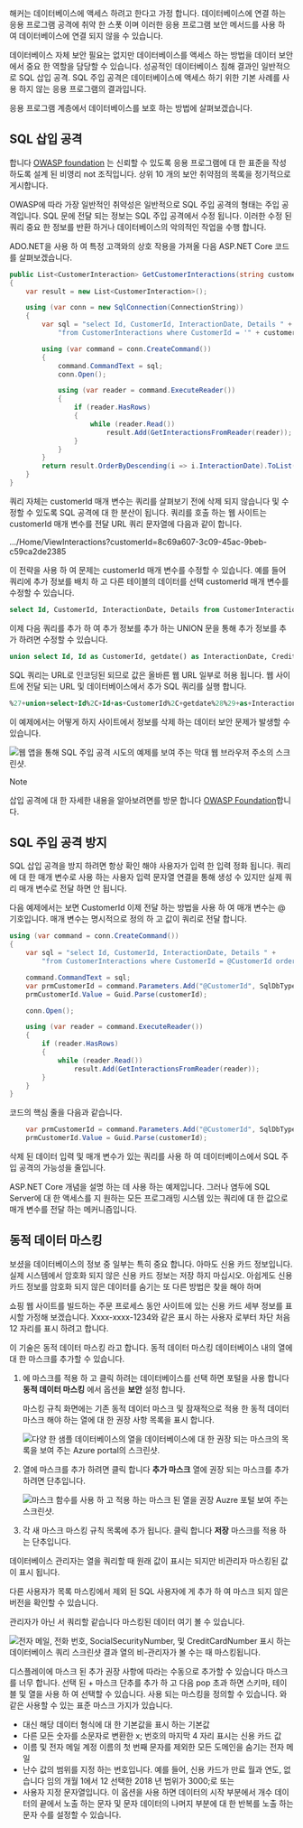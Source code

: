 해커는 데이터베이스에 액세스 하려고 한다고 가정 합니다. 데이터베이스에 연결 하는 응용 프로그램 공격에 취약 한 스폿 이며 이러한 응용 프로그램 보안 메서드를 사용 하 여 데이터베이스에 연결 되지 않을 수 있습니다.

데이터베이스 자체 보안 필요는 없지만 데이터베이스를 액세스 하는 방법을 데이터 보안에서 중요 한 역할을 담당할 수 있습니다. 성공적인 데이터베이스 침해 결과인 일반적으로 SQL 삽입 공격. SQL 주입 공격은 데이터베이스에 액세스 하기 위한 기본 사례를 사용 하지 않는 응용 프로그램의 결과입니다.

응용 프로그램 계층에서 데이터베이스를 보호 하는 방법에 살펴보겠습니다.

## <a name="sql-injection-attacks"></a>SQL 삽입 공격

합니다 [OWASP foundation](https://owasp.org) 는 신뢰할 수 있도록 응용 프로그램에 대 한 표준을 작성 하도록 설계 된 비영리 not 조직입니다. 상위 10 개의 보안 취약점의 목록을 정기적으로 게시합니다.

OWASP에 따라 가장 일반적인 취약성은 일반적으로 SQL 주입 공격의 형태는 주입 공격입니다. SQL 문에 전달 되는 정보는 SQL 주입 공격에서 수정 됩니다. 이러한 수정 된 쿼리 중요 한 정보를 반환 하거나 데이터베이스의 악의적인 작업을 수행 합니다.

ADO.NET을 사용 하 여 특정 고객와의 상호 작용을 가져올 다음 ASP.NET Core 코드를 살펴보겠습니다.

```csharp
public List<CustomerInteraction> GetCustomerInteractions(string customerId)
{
    var result = new List<CustomerInteraction>();

    using (var conn = new SqlConnection(ConnectionString))
    {
        var sql = "select Id, CustomerId, InteractionDate, Details " +
            "from CustomerInteractions where CustomerId = '" + customerId + "'";

        using (var command = conn.CreateCommand())
        {
            command.CommandText = sql;
            conn.Open();

            using (var reader = command.ExecuteReader())
            {
                if (reader.HasRows)
                {
                    while (reader.Read())
                        result.Add(GetInteractionsFromReader(reader));
                }
            }
        }
        return result.OrderByDescending(i => i.InteractionDate).ToList();
    }
}
```

쿼리 자체는 customerId 매개 변수는 쿼리를 살펴보기 전에 삭제 되지 않습니다 및 수정할 수 있도록 SQL 공격에 대 한 분산이 됩니다. 쿼리를 호출 하는 웹 사이트는 customerId 매개 변수를 전달 URL 쿼리 문자열에 다음과 같이 합니다.

.../Home/ViewInteractions?customerId=8c69a607-3c09-45ac-9beb-c59ca2de2385

이 전략을 사용 하 여 문제는 customerId 매개 변수를 수정할 수 있습니다. 예를 들어 쿼리에 추가 정보를 배치 하 고 다른 테이블의 데이터를 선택 customerId 매개 변수를 수정할 수 있습니다.

```sql
select Id, CustomerId, InteractionDate, Details from CustomerInteractions where CustomerId = '8c69a607-3c09-45ac-9beb-c59ca2de2385'
```

이제 다음 쿼리를 추가 하 여 추가 정보를 추가 하는 UNION 문을 통해 추가 정보를 추가 하려면 수정할 수 있습니다.

```sql
union select Id, Id as CustomerId, getdate() as InteractionDate, CreditCardNumber + '/' + STR(CreditCardExpiryMonth, 2) + '/' + STR(CreditCardExpiryYear, 4) + ' cvv ' + STR(CreditCardCVV, 3) as Details from Customers --
```

SQL 쿼리는 URL로 인코딩된 되므로 값은 올바른 웹 URL 일부로 허용 됩니다. 웹 사이트에 전달 되는 URL 및 데이터베이스에서 추가 SQL 쿼리를 실행 합니다.

```sql
%27+union+select+Id%2C+Id+as+CustomerId%2C+getdate%28%29+as+InteractionDate%2C+CreditCardNumber+%2B+%27%2F%27+%2B+STR%28CreditCardExpiryMonth%2C+2%29+%2B+%27%2F%27+%2B+STR%28CreditCardExpiryYear%2C+4%29+%2B+%27+cvv+%27+%2B+STR%28CreditCardCVV%2C+3%29+as+Details+from+Customers+--
```

이 예제에서는 어떻게 하지 사이트에서 정보를 삭제 하는 데이터 보안 문제가 발생할 수 있습니다.

![웹 앱을 통해 SQL 주입 공격 시도의 예제를 보여 주는 막대 웹 브라우저 주소의 스크린샷.](../media-draft/4-view-web-page-after-sql-injection.png)

> [!Note]
> 삽입 공격에 대 한 자세한 내용을 알아보려면를 방문 합니다 [OWASP Foundation](https://www.owasp.org/)합니다.

## <a name="avoiding-sql-injection-attacks"></a>SQL 주입 공격 방지

SQL 삽입 공격을 방지 하려면 항상 확인 해야 사용자가 입력 한 입력 정화 됩니다. 쿼리에 대 한 매개 변수로 사용 하는 사용자 입력 문자열 연결을 통해 생성 수 있지만 실제 쿼리 매개 변수로 전달 하면 안 됩니다.

다음 예제에서는 보면 CustomerId 이제 전달 하는 방법을 사용 하 여 매개 변수는 @ 기호입니다. 매개 변수는 명시적으로 정의 하 고 값이 쿼리로 전달 합니다.

```csharp
using (var command = conn.CreateCommand())
{
    var sql = "select Id, CustomerId, InteractionDate, Details " +
        "from CustomerInteractions where CustomerId = @CustomerId order by InteractionDate";

    command.CommandText = sql;
    var prmCustomerId = command.Parameters.Add("@CustomerId", SqlDbType.UniqueIdentifier);
    prmCustomerId.Value = Guid.Parse(customerId);

    conn.Open();

    using (var reader = command.ExecuteReader())
    {
        if (reader.HasRows)
        {
            while (reader.Read())
                result.Add(GetInteractionsFromReader(reader));
        }
    }
}
```

코드의 핵심 줄을 다음과 같습니다.

```csharp
    var prmCustomerId = command.Parameters.Add("@CustomerId", SqlDbType.UniqueIdentifier);
    prmCustomerId.Value = Guid.Parse(customerId);
```

삭제 된 데이터 입력 및 매개 변수가 있는 쿼리를 사용 하 여 데이터베이스에서 SQL 주입 공격의 가능성을 줄입니다.

ASP.NET Core 개념을 설명 하는 데 사용 하는 예제입니다. 그러나 염두에 SQL Server에 대 한 액세스를 지 원하는 모든 프로그래밍 시스템 있는 쿼리에 대 한 값으로 매개 변수를 전달 하는 메커니즘입니다.

## <a name="dynamic-data-masking"></a>동적 데이터 마스킹

보셨을 데이터베이스의 정보 중 일부는 특히 중요 합니다. 아마도 신용 카드 정보입니다. 실제 시스템에서 암호화 되지 않은 신용 카드 정보는 저장 하지 마십시오. 아쉽게도 신용 카드 정보를 암호화 되지 않은 데이터를 숨기는 또 다른 방법은 찾을 해야 하며

쇼핑 웹 사이트를 빌드하는 주문 프로세스 동안 사이트에 있는 신용 카드 세부 정보를 표시할 가정해 보겠습니다. Xxxx-xxxx-1234와 같은 표시 하는 사용자 로부터 차단 처음 12 자리를 표시 하려고 합니다.

이 기술은 동적 데이터 마스킹 라고 합니다. 동적 데이터 마스킹 데이터베이스 내의 열에 대 한 마스크를 추가할 수 있습니다.

1. 에 마스크를 적용 하 고 클릭 하려는 데이터베이스를 선택 하면 포털을 사용 합니다 **동적 데이터 마스킹** 에서 옵션을 **보안** 설정 합니다.

    마스킹 규칙 화면에는 기존 동적 데이터 마스크 및 잠재적으로 적용 한 동적 데이터 마스크 해야 하는 열에 대 한 권장 사항 목록을 표시 합니다.

    ![다양 한 샘플 데이터베이스의 열을 데이터베이스에 대 한 권장 되는 마스크의 목록을 보여 주는 Azure portal의 스크린샷.](../media-draft/4-view-recommended-masked-columns.png)

1. 열에 마스크를 추가 하려면 클릭 합니다 **추가 마스크** 열에 권장 되는 마스크를 추가 하려면 단추입니다.

    ![마스크 함수를 사용 하 고 적용 하는 마스크 된 열을 권장 Auzre 포털 보여 주는 스크린샷.](../media-draft/4-recommended-masks-applied.png)

1. 각 새 마스크 마스킹 규칙 목록에 추가 됩니다. 클릭 합니다 **저장** 마스크를 적용 하는 단추입니다.

데이터베이스 관리자는 열을 쿼리할 때 원래 값이 표시는 되지만 비관리자 마스킹된 값이 표시 됩니다.

다른 사용자가 목록 마스킹에서 제외 된 SQL 사용자에 게 추가 하 여 마스크 되지 않은 버전을 확인할 수 있습니다.

관리자가 아닌 서 쿼리할 같습니다 마스킹된 데이터 여기 볼 수 있습니다.

![전자 메일, 전화 번호, SocialSecurityNumber, 및 CreditCardNumber 표시 하는 데이터베이스 쿼리 스크린샷 결과 열의 비-관리자가 볼 수는 때 마스킹됩니다.](../media-draft/4-sql-query-showing-masks.png)

디스플레이에 마스크 된 추가 권장 사항에 따라는 수동으로 추가할 수 있습니다 마스크를 너무 합니다. 선택 된 + 마스크 단추를 추가 하 고 다음 pop 초과 하면 스키마, 테이블 및 열을 사용 하 여 선택할 수 있습니다. 사용 되는 마스킹을 정의할 수 있습니다. 와 같은 사용할 수 있는 표준 마스크 가지가 있습니다.

- 대신 해당 데이터 형식에 대 한 기본값을 표시 하는 기본값
- 다른 모든 숫자를 소문자로 변환한 x; 번호의 마지막 4 자리 표시는 신용 카드 값
- 이름 및 전자 메일 계정 이름의 첫 번째 문자를 제외한 모든 도메인을 숨기는 전자 메일
- 난수 값의 범위를 지정 하는 번호입니다. 예를 들어, 신용 카드가 만료 월과 연도, 없습니다 임의 개월 1에서 12 선택한 2018 년 범위가 3000;로 또는
- 사용자 지정 문자열입니다. 이 옵션을 사용 하면 데이터의 시작 부분에서 개수 데이터의 끝에서 노출 하는 문자 및 문자 데이터의 나머지 부분에 대 한 반복를 노출 하는 문자 수를 설정할 수 있습니다.

